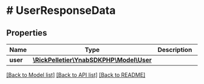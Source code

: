 # # UserResponseData

## Properties

Name | Type | Description | Notes
------------ | ------------- | ------------- | -------------
**user** | [**\RickPelletier\YnabSDKPHP\Model\User**](User.md) |  |

[[Back to Model list]](../../README.md#models) [[Back to API list]](../../README.md#endpoints) [[Back to README]](../../README.md)
